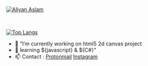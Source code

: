 <br>

[![Aliyan Aslam](https://github-readme-stats.vercel.app/api?username=v3rb0se&show_icons=true&theme=merko)](#)

<br>

[![Top Langs](https://github-readme-stats.vercel.app/api/top-langs/?username=v3rb0se&layout=compact&theme=merko)](#)


- 🔭 "I’m currently working on html5 2d canvas project
- 🌱 learning ${javascript} & ${C#}" 
- 📫 Contact : [Protonmail](mailto:alynx957@protonmail.com?subject=Hi) [Instagram](https://www.instagram.com/alinx.pyy/)


